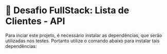 # 🏁 Desafio FullStack: Lista de Clientes - API 

Para inciar este projeto, é necessário instalar as dependências, que serão utilizadas nos testes. Portanto utilize o comando abaixo para instalar tais dependências: